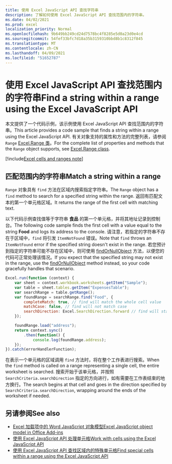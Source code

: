 ```yaml
---
title: 使用 Excel JavaScript API 查找字符串
description: 了解如何使用 Excel JavaScript API 查找范围内的字符串。
ms.date: 04/02/2021
ms.prod: excel
localization_priority: Normal
ms.openlocfilehash: 9b649bb249cd24d7578bc4f8285e5d0a23d0e4cd
ms.sourcegitcommit: 54fef33bfc7d18a35b3159310bbd8b1c8312f845
ms.translationtype: MT
ms.contentlocale: zh-CN
ms.lasthandoff: 04/09/2021
ms.locfileid: "51652787"
---
```

# <a name="find-a-string-within-a-range-using-the-excel-javascript-api"></a><span data-ttu-id="dcce4-103">使用 Excel JavaScript API 查找范围内的字符串</span><span class="sxs-lookup"><span data-stu-id="dcce4-103">Find a string within a range using the Excel JavaScript API</span></span>

<span data-ttu-id="dcce4-104">本文提供了一个代码示例，该示例使用 Excel JavaScript API 查找范围内的字符串。</span><span class="sxs-lookup"><span data-stu-id="dcce4-104">This article provides a code sample that finds a string within a range using the Excel JavaScript API.</span></span> <span data-ttu-id="dcce4-105">有关对象支持的属性和方法的完整列表，请参阅 `Range` [Excel.Range 类](/javascript/api/excel/excel.range)。</span><span class="sxs-lookup"><span data-stu-id="dcce4-105">For the complete list of properties and methods that the `Range` object supports, see [Excel.Range class](/javascript/api/excel/excel.range).</span></span>

[!include[Excel cells and ranges note](../includes/note-excel-cells-and-ranges.md)]

## <a name="match-a-string-within-a-range"></a><span data-ttu-id="dcce4-106">匹配范围内的字符串</span><span class="sxs-lookup"><span data-stu-id="dcce4-106">Match a string within a range</span></span>

<span data-ttu-id="dcce4-107">`Range` 对象具有 `find` 方法在区域内搜索指定字符串。</span><span class="sxs-lookup"><span data-stu-id="dcce4-107">The `Range` object has a `find` method to search for a specified string within the range.</span></span> <span data-ttu-id="dcce4-108">返回有匹配文本的第一个单元格区域。</span><span class="sxs-lookup"><span data-stu-id="dcce4-108">It returns the range of the first cell with matching text.</span></span>

<span data-ttu-id="dcce4-109">以下代码示例查找值等于字符串 **食品** 的第一个单元格，并将其地址记录到控制台。</span><span class="sxs-lookup"><span data-stu-id="dcce4-109">The following code sample finds the first cell with a value equal to the string **Food** and logs its address to the console.</span></span> <span data-ttu-id="dcce4-110">请注意，若指定的字符串不存在于区域中，`find` 将引发 `ItemNotFound` 错误。</span><span class="sxs-lookup"><span data-stu-id="dcce4-110">Note that `find` throws an `ItemNotFound` error if the specified string doesn't exist in the range.</span></span> <span data-ttu-id="dcce4-111">若您预计到指定的字符串可能不存在区域中，则可使用 [findOrNullObject](../develop/application-specific-api-model.md#ornullobject-methods-and-properties) 方法，以便您的代码可正常处理该情况。</span><span class="sxs-lookup"><span data-stu-id="dcce4-111">If you expect that the specified string may not exist in the range, use the [findOrNullObject](../develop/application-specific-api-model.md#ornullobject-methods-and-properties) method instead, so your code gracefully handles that scenario.</span></span>

```js
Excel.run(function (context) {
    var sheet = context.workbook.worksheets.getItem("Sample");
    var table = sheet.tables.getItem("ExpensesTable");
    var searchRange = table.getRange();
    var foundRange = searchRange.find("Food", {
        completeMatch: true, // find will match the whole cell value
        matchCase: false, // find will not match case
        searchDirection: Excel.SearchDirection.forward // find will start searching at the beginning of the range
    });

    foundRange.load("address");
    return context.sync()
        .then(function() {
            console.log(foundRange.address);
    });
}).catch(errorHandlerFunction);
```

<span data-ttu-id="dcce4-112">在表示一个单元格的区域调用 `find` 方法时，将在整个工作表进行搜索。</span><span class="sxs-lookup"><span data-stu-id="dcce4-112">When the `find` method is called on a range representing a single cell, the entire worksheet is searched.</span></span> <span data-ttu-id="dcce4-113">搜索开始于该单元格，并按照 `SearchCriteria.searchDirection` 指定的方向进行，如有需要在工作表结束的地方换行。</span><span class="sxs-lookup"><span data-stu-id="dcce4-113">The search begins at that cell and goes in the direction specified by `SearchCriteria.searchDirection`, wrapping around the ends of the worksheet if needed.</span></span>

## <a name="see-also"></a><span data-ttu-id="dcce4-114">另请参阅</span><span class="sxs-lookup"><span data-stu-id="dcce4-114">See also</span></span>

- [<span data-ttu-id="dcce4-115">Excel 加载项中的 Word JavaScript 对象模型</span><span class="sxs-lookup"><span data-stu-id="dcce4-115">Excel JavaScript object model in Office Add-ins</span></span>](excel-add-ins-core-concepts.md)
- [<span data-ttu-id="dcce4-116">使用 Excel JavaScript API 处理单元格</span><span class="sxs-lookup"><span data-stu-id="dcce4-116">Work with cells using the Excel JavaScript API</span></span>](excel-add-ins-cells.md)
- [<span data-ttu-id="dcce4-117">使用 Excel JavaScript API 查找区域内的特殊单元格</span><span class="sxs-lookup"><span data-stu-id="dcce4-117">Find special cells within a range using the Excel JavaScript API</span></span>](excel-add-ins-ranges-special-cells.md)
